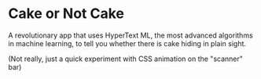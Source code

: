 # Cake or Not Cake

A revolutionary app that uses HyperText ML, the most advanced algorithms in machine learning, to tell you whether there is cake hiding in plain sight.

(Not really, just a quick experiment with CSS animation on the "scanner" bar)
